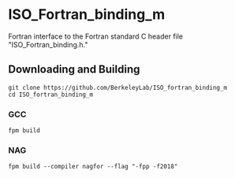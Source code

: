 ISO_Fortran_binding_m
=====================

Fortran interface to the Fortran standard C header file "ISO_Fortran_binding.h."

Downloading and Building
------------------------
```
git clone https://github.com/BerkeleyLab/ISO_fortran_binding_m
cd ISO_fortran_binding_m
```

### GCC
```
fpm build
```

### NAG
```
fpm build --compiler nagfor --flag "-fpp -f2018"
```
